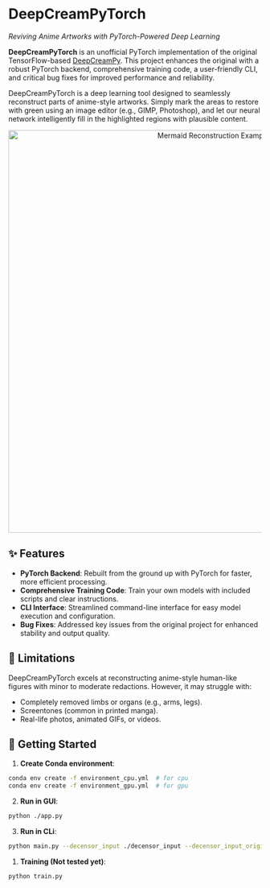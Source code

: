 # DeepCreamPyTorch
*Reviving Anime Artworks with PyTorch-Powered Deep Learning*

**DeepCreamPyTorch** is an unofficial PyTorch implementation of the original TensorFlow-based [DeepCreamPy](./README_old.md). This project enhances the original with a robust PyTorch backend, comprehensive training code, a user-friendly CLI, and critical bug fixes for improved performance and reliability.

DeepCreamPyTorch is a deep learning tool designed to seamlessly reconstruct parts of anime-style artworks. Simply mark the areas to restore with green using an image editor (e.g., GIMP, Photoshop), and let our neural network intelligently fill in the highlighted regions with plausible content.

<p align="center">
	<img src="https://github.com/Deepshift/DeepCreamPy/blob/master/readme_images/mermaid_collage.png" width="800" alt="Mermaid Reconstruction Example">
</p>

## ✨ Features
- **PyTorch Backend**: Rebuilt from the ground up with PyTorch for faster, more efficient processing.
- **Comprehensive Training Code**: Train your own models with included scripts and clear instructions.
- **CLI Interface**: Streamlined command-line interface for easy model execution and configuration.
- **Bug Fixes**: Addressed key issues from the original project for enhanced stability and output quality.

## 🚫 Limitations
DeepCreamPyTorch excels at reconstructing anime-style human-like figures with minor to moderate redactions. However, it may struggle with:
- Completely removed limbs or organs (e.g., arms, legs).
- Screentones (common in printed manga).
- Real-life photos, animated GIFs, or videos.


## 🚀 Getting Started
1. **Create Conda environment**:

```bash
conda env create -f environment_cpu.yml  # for cpu
conda env create -f environment_gpu.yml  # for gpu
```



2. **Run in GUI**:
```bash
python ./app.py
```
3. **Run in CLi**:
```bash
python main.py --decensor_input ./decensor_input --decensor_input_original ./decensor_input_original --decensor_output ./decensor_output --is_mosaic False
```
1. **Training (Not tested yet)**:
```bash
python train.py
```
